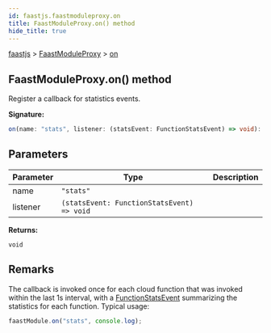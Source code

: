 ```yaml
---
id: faastjs.faastmoduleproxy.on
title: FaastModuleProxy.on() method
hide_title: true
---
```

[faastjs](./faastjs.md) &gt; [FaastModuleProxy](./faastjs.faastmoduleproxy.md) &gt; [on](./faastjs.faastmoduleproxy.on.md)

## FaastModuleProxy.on() method

Register a callback for statistics events.

<b>Signature:</b>

```typescript
on(name: "stats", listener: (statsEvent: FunctionStatsEvent) => void): void;
```

## Parameters

|  Parameter | Type | Description |
|  --- | --- | --- |
|  name | <code>&quot;stats&quot;</code> |  |
|  listener | <code>(statsEvent: FunctionStatsEvent) =&gt; void</code> |  |

<b>Returns:</b>

`void`

## Remarks

The callback is invoked once for each cloud function that was invoked within the last 1s interval, with a [FunctionStatsEvent](./faastjs.functionstatsevent.md) summarizing the statistics for each function. Typical usage:

```typescript
faastModule.on("stats", console.log);

```
